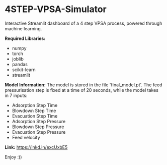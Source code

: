 # 4STEP-VPSA-Simulator
Interactive Streamlit dashboard of a 4 step VPSA process, powered through machine learning.


**Required Libraries:**
- numpy  
- torch  
- joblib  
- pandas  
- scikit-learn  
- streamlit


**Model Information:**
The model is stored in the file 'final_model.pt'. The feed pressurisation step is fixed at a time of 20 seconds, while the model takes in 7 inputs:
- Adsorption Step Time
- Blowdown Step Time  
- Evacuation Step Time  
- Adsorption Step Pressure  
- Blowdown Step Pressure  
- Evacuation Step Pressure
- Feed velocity

**Link:**
https://lnkd.in/excUxbE5

Enjoy :))
